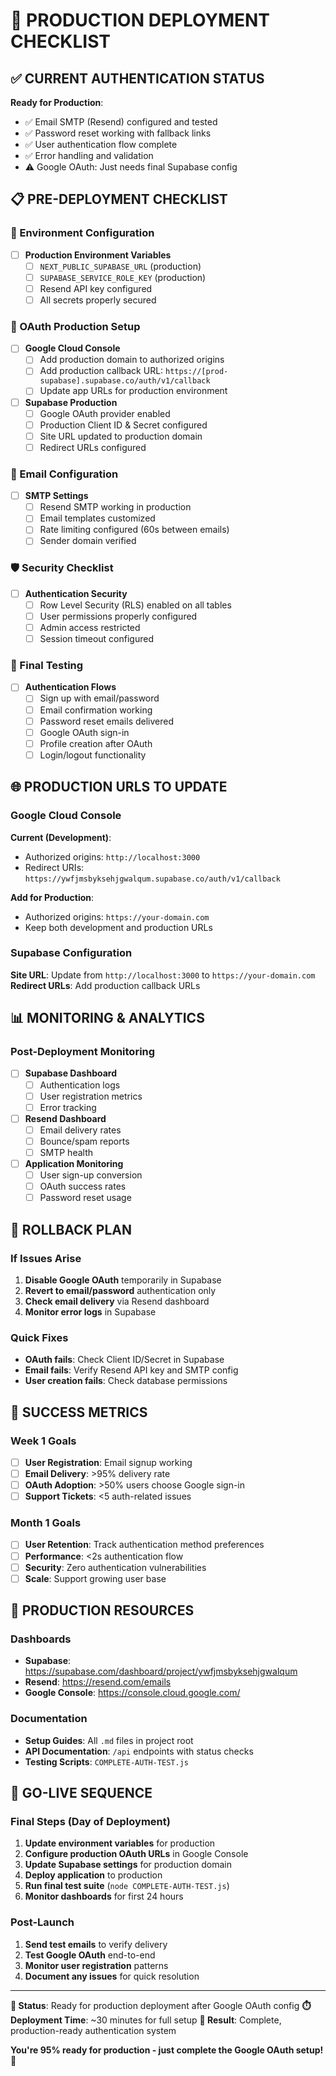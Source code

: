 # 🚀 PRODUCTION DEPLOYMENT CHECKLIST

## ✅ CURRENT AUTHENTICATION STATUS

**Ready for Production**:
- ✅ Email SMTP (Resend) configured and tested
- ✅ Password reset working with fallback links
- ✅ User authentication flow complete
- ✅ Error handling and validation
- ⚠️ Google OAuth: Just needs final Supabase config

## 📋 PRE-DEPLOYMENT CHECKLIST

### 🔧 Environment Configuration
- [ ] **Production Environment Variables**
  - [ ] `NEXT_PUBLIC_SUPABASE_URL` (production)
  - [ ] `SUPABASE_SERVICE_ROLE_KEY` (production)
  - [ ] Resend API key configured
  - [ ] All secrets properly secured

### 🔑 OAuth Production Setup
- [ ] **Google Cloud Console**
  - [ ] Add production domain to authorized origins
  - [ ] Add production callback URL: `https://[prod-supabase].supabase.co/auth/v1/callback`
  - [ ] Update app URLs for production environment

- [ ] **Supabase Production**
  - [ ] Google OAuth provider enabled
  - [ ] Production Client ID & Secret configured
  - [ ] Site URL updated to production domain
  - [ ] Redirect URLs configured

### 📧 Email Configuration
- [ ] **SMTP Settings**
  - [ ] Resend SMTP working in production
  - [ ] Email templates customized
  - [ ] Rate limiting configured (60s between emails)
  - [ ] Sender domain verified

### 🛡️ Security Checklist
- [ ] **Authentication Security**
  - [ ] Row Level Security (RLS) enabled on all tables
  - [ ] User permissions properly configured
  - [ ] Admin access restricted
  - [ ] Session timeout configured

### 🧪 Final Testing
- [ ] **Authentication Flows**
  - [ ] Sign up with email/password
  - [ ] Email confirmation working
  - [ ] Password reset emails delivered
  - [ ] Google OAuth sign-in
  - [ ] Profile creation after OAuth
  - [ ] Login/logout functionality

## 🌐 PRODUCTION URLS TO UPDATE

### Google Cloud Console
**Current (Development)**:
- Authorized origins: `http://localhost:3000`
- Redirect URIs: `https://ywfjmsbyksehjgwalqum.supabase.co/auth/v1/callback`

**Add for Production**:
- Authorized origins: `https://your-domain.com`
- Keep both development and production URLs

### Supabase Configuration
**Site URL**: Update from `http://localhost:3000` to `https://your-domain.com`
**Redirect URLs**: Add production callback URLs

## 📊 MONITORING & ANALYTICS

### Post-Deployment Monitoring
- [ ] **Supabase Dashboard**
  - [ ] Authentication logs
  - [ ] User registration metrics
  - [ ] Error tracking

- [ ] **Resend Dashboard**
  - [ ] Email delivery rates
  - [ ] Bounce/spam reports
  - [ ] SMTP health

- [ ] **Application Monitoring**
  - [ ] User sign-up conversion
  - [ ] OAuth success rates
  - [ ] Password reset usage

## 🚨 ROLLBACK PLAN

### If Issues Arise
1. **Disable Google OAuth** temporarily in Supabase
2. **Revert to email/password** authentication only
3. **Check email delivery** via Resend dashboard
4. **Monitor error logs** in Supabase

### Quick Fixes
- **OAuth fails**: Check Client ID/Secret in Supabase
- **Email fails**: Verify Resend API key and SMTP config
- **User creation fails**: Check database permissions

## 🎯 SUCCESS METRICS

### Week 1 Goals
- [ ] **User Registration**: Email signup working
- [ ] **Email Delivery**: >95% delivery rate
- [ ] **OAuth Adoption**: >50% users choose Google sign-in
- [ ] **Support Tickets**: <5 auth-related issues

### Month 1 Goals
- [ ] **User Retention**: Track authentication method preferences
- [ ] **Performance**: <2s authentication flow
- [ ] **Security**: Zero authentication vulnerabilities
- [ ] **Scale**: Support growing user base

## 🔗 PRODUCTION RESOURCES

### Dashboards
- **Supabase**: https://supabase.com/dashboard/project/ywfjmsbyksehjgwalqum
- **Resend**: https://resend.com/emails
- **Google Console**: https://console.cloud.google.com/

### Documentation
- **Setup Guides**: All `.md` files in project root
- **API Documentation**: `/api` endpoints with status checks
- **Testing Scripts**: `COMPLETE-AUTH-TEST.js`

## 🎉 GO-LIVE SEQUENCE

### Final Steps (Day of Deployment)
1. **Update environment variables** for production
2. **Configure production OAuth URLs** in Google Console
3. **Update Supabase settings** for production domain
4. **Deploy application** to production
5. **Run final test suite** (`node COMPLETE-AUTH-TEST.js`)
6. **Monitor dashboards** for first 24 hours

### Post-Launch
1. **Send test emails** to verify delivery
2. **Test Google OAuth** end-to-end
3. **Monitor user registration** patterns
4. **Document any issues** for quick resolution

---

**🚀 Status**: Ready for production deployment after Google OAuth config
**⏱️ Deployment Time**: ~30 minutes for full setup
**🎯 Result**: Complete, production-ready authentication system

**You're 95% ready for production - just complete the Google OAuth setup!** 🎉
